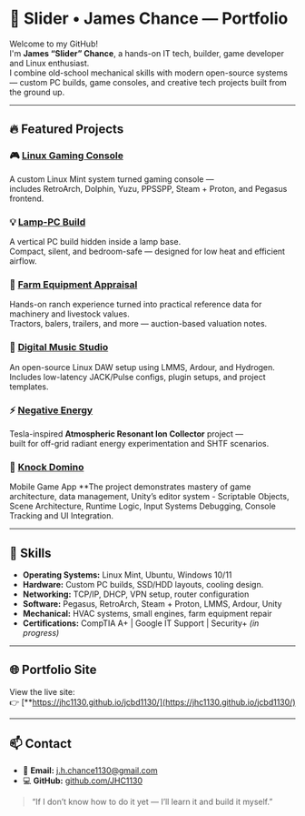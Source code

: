 # 🧰 Slider • James Chance — Portfolio

Welcome to my GitHub!  
I'm **James “Slider” Chance**, a hands-on IT tech, builder, game developer and Linux enthusiast.  
I combine old-school mechanical skills with modern open-source systems — custom PC builds, game consoles, and creative tech projects built from the ground up.

---

## 🔥 Featured Projects

### 🎮 [Linux Gaming Console](https://github.com/JHC1130/jcbd1130/blob/94c88e1a74f4e7821db88fd362bc4264bc5ab2e1/Linux%20Gaming%20Console%20in%20Neon%20Glow.png)
A custom Linux Mint system turned gaming console —  
includes RetroArch, Dolphin, Yuzu, PPSSPP, Steam + Proton, and Pegasus frontend.

### 💡 [Lamp-PC Build](https://github.com/JHC1130/lamp-pc-build)
A vertical PC build hidden inside a lamp base.  
Compact, silent, and bedroom-safe — designed for low heat and efficient airflow.

### 🐄 [Farm Equipment Appraisal](https://github.com/JHC1130/farm-equipment-values)
Hands-on ranch experience turned into practical reference data for machinery and livestock values.  
Tractors, balers, trailers, and more — auction-based valuation notes.

### 🎵 [Digital Music Studio](https://github.com/JHC1130/digital-music-studio)
An open-source Linux DAW setup using LMMS, Ardour, and Hydrogen.  
Includes low-latency JACK/Pulse configs, plugin setups, and project templates.

### ⚡ [Negative Energy](https://github.com/JHC1130/Negative-Energy)
Tesla-inspired **Atmospheric Resonant Ion Collector** project —  
built for off-grid radiant energy experimentation and SHTF scenarios.

### 📱 [Knock Domino](https://github.com/JHC1130/Mobile-Game-App.png)
 Mobile Game App **The project demonstrates mastery of
game architecture, data management, Unity’s editor system - Scriptable Objects,
Scene Architecture, Runtime Logic, Input Systems Debugging, Console Tracking and UI Integration.


---

## 🧰 Skills

- **Operating Systems:** Linux Mint, Ubuntu, Windows 10/11  
- **Hardware:** Custom PC builds, SSD/HDD layouts, cooling design. 
- **Networking:** TCP/IP, DHCP, VPN setup, router configuration  
- **Software:** Pegasus, RetroArch, Steam + Proton, LMMS, Ardour, Unity   
- **Mechanical:** HVAC systems, small engines, farm equipment repair  
- **Certifications:** CompTIA A+ | Google IT Support | Security+ *(in progress)*

---

## 🌐 Portfolio Site

View the live site:  
👉 [**https://jhc1130.github.io/jcbd1130/](https://jhc1130.github.io/jcbd1130/)

---

## 📫 Contact

- 📧 **Email:** [j.h.chance1130@gmail.com](mailto:j.h.chance1130@gmail.com)  
- 💻 **GitHub:** [github.com/JHC1130](https://github.com/JHC1130)

> “If I don’t know how to do it yet — I’ll learn it and build it myself.”

